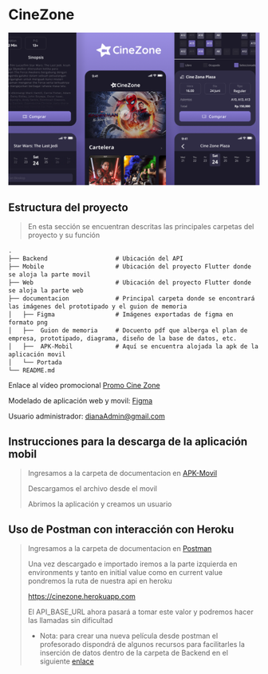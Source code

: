 # CineZone

![Optional Text](https://github.com/dianagelbern/CineZone/blob/main/documentacion/Portada.png)


## Estructura del proyecto

> En esta sección se encuentran descritas las principales carpetas del proyecto y su función

    .
    ├── Backend                   # Ubicación del API 
    ├── Mobile                    # Ubicación del proyecto Flutter donde se aloja la parte movil
    ├── Web                       # Ubicación del proyecto Flutter donde se aloja la parte web
    ├── documentacion             # Principal carpeta donde se encontrará las imágenes del prototipado y el guion de memoria
    │   ├── Figma                 # Imágenes exportadas de figma en formato png
    │   ├──  Guion de memoria     # Docuento pdf que alberga el plan de empresa, prototipado, diagrama, diseño de la base de datos, etc.
    │   ├──  APK-Mobil            # Aquí se encuentra alojada la apk de la aplicación movil
    │   └── Portada               
    └── README.md
    
Enlace al vídeo promocional [Promo Cine Zone](https://youtu.be/4ih-mwP7Pa8)

Modelado de aplicación web y movil: [Figma](https://www.figma.com/file/PlO3C5w6rcAYZdC2907vKv/Proyecto-final?node-id=0%3A1)

Usuario administrador: dianaAdmin@gmail.com

## Instrucciones para la descarga de la aplicación mobil

> Ingresamos a la carpeta de documentacion en [APK-Movil](https://github.com/dianagelbern/CineZone/tree/main/documentacion/APK-Movil) 
> 
> Descargamos el archivo desde el movil 
> 
> Abrimos la aplicación y creamos un usuario


## Uso de Postman con interacción con Heroku

> Ingresamos a la carpeta de documentacion en [Postman](https://github.com/dianagelbern/CineZone/tree/main/documentacion/Postman) 
> 
> Una vez descargado e importado iremos a la parte izquierda en environments y tanto en initial value como en current value pondremos la ruta de nuestra api en heroku
> 
> https://cinezone.herokuapp.com
> 
> El API_BASE_URL ahora pasará a tomar este valor y podremos hacer las llamadas sin dificultad 
> 
> - Nota: para crear una nueva película desde postman el profesorado dispondrá de algunos recursos para facilitarles la inserción de datos
> dentro de la carpeta de Backend en el siguiente [enlace](https://github.com/dianagelbern/CineZone/tree/main/Backend/cinezone/src/main/resources/postman)







